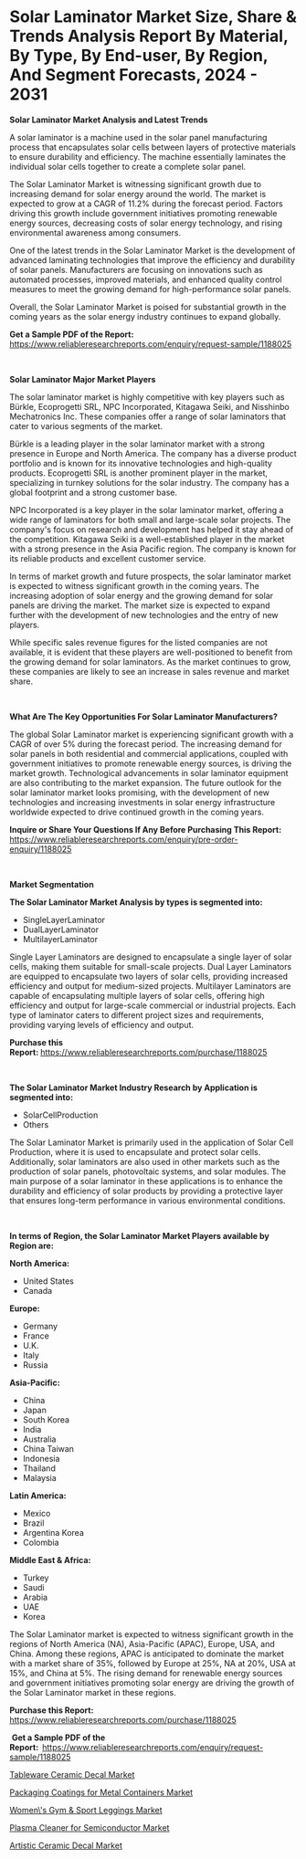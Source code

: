 <p><h1>Solar Laminator Market Size, Share & Trends Analysis Report By Material, By Type, By End-user, By Region, And Segment Forecasts, 2024 - 2031</h1></p><p><strong>Solar Laminator Market Analysis and Latest Trends</strong></p>
<p><p>A solar laminator is a machine used in the solar panel manufacturing process that encapsulates solar cells between layers of protective materials to ensure durability and efficiency. The machine essentially laminates the individual solar cells together to create a complete solar panel.</p><p>The Solar Laminator Market is witnessing significant growth due to increasing demand for solar energy around the world. The market is expected to grow at a CAGR of 11.2% during the forecast period. Factors driving this growth include government initiatives promoting renewable energy sources, decreasing costs of solar energy technology, and rising environmental awareness among consumers.</p><p>One of the latest trends in the Solar Laminator Market is the development of advanced laminating technologies that improve the efficiency and durability of solar panels. Manufacturers are focusing on innovations such as automated processes, improved materials, and enhanced quality control measures to meet the growing demand for high-performance solar panels.</p><p>Overall, the Solar Laminator Market is poised for substantial growth in the coming years as the solar energy industry continues to expand globally.</p></p>
<p><strong>Get a Sample PDF of the Report:&nbsp;</strong> <a href="https://www.reliableresearchreports.com/enquiry/request-sample/1188025">https://www.reliableresearchreports.com/enquiry/request-sample/1188025</a></p>
<p>&nbsp;</p>
<p><strong>Solar Laminator Major Market Players</strong></p>
<p><p>The solar laminator market is highly competitive with key players such as Bürkle, Ecoprogetti SRL, NPC Incorporated, Kitagawa Seiki, and Nisshinbo Mechatronics Inc. These companies offer a range of solar laminators that cater to various segments of the market.</p><p>Bürkle is a leading player in the solar laminator market with a strong presence in Europe and North America. The company has a diverse product portfolio and is known for its innovative technologies and high-quality products. Ecoprogetti SRL is another prominent player in the market, specializing in turnkey solutions for the solar industry. The company has a global footprint and a strong customer base.</p><p>NPC Incorporated is a key player in the solar laminator market, offering a wide range of laminators for both small and large-scale solar projects. The company's focus on research and development has helped it stay ahead of the competition. Kitagawa Seiki is a well-established player in the market with a strong presence in the Asia Pacific region. The company is known for its reliable products and excellent customer service.</p><p>In terms of market growth and future prospects, the solar laminator market is expected to witness significant growth in the coming years. The increasing adoption of solar energy and the growing demand for solar panels are driving the market. The market size is expected to expand further with the development of new technologies and the entry of new players.</p><p>While specific sales revenue figures for the listed companies are not available, it is evident that these players are well-positioned to benefit from the growing demand for solar laminators. As the market continues to grow, these companies are likely to see an increase in sales revenue and market share.</p></p>
<p>&nbsp;</p>
<p><strong>What Are The Key Opportunities For Solar Laminator Manufacturers?</strong></p>
<p><p>The global Solar Laminator market is experiencing significant growth with a CAGR of over 5% during the forecast period. The increasing demand for solar panels in both residential and commercial applications, coupled with government initiatives to promote renewable energy sources, is driving the market growth. Technological advancements in solar laminator equipment are also contributing to the market expansion. The future outlook for the solar laminator market looks promising, with the development of new technologies and increasing investments in solar energy infrastructure worldwide expected to drive continued growth in the coming years.</p></p>
<p><strong>Inquire or Share Your Questions If Any Before Purchasing This Report:</strong> <a href="https://www.reliableresearchreports.com/enquiry/pre-order-enquiry/1188025">https://www.reliableresearchreports.com/enquiry/pre-order-enquiry/1188025</a></p>
<p>&nbsp;</p>
<p><strong>Market Segmentation</strong></p>
<p><strong>The Solar Laminator Market Analysis by types is segmented into:</strong></p>
<p><ul><li>SingleLayerLaminator</li><li>DualLayerLaminator</li><li>MultilayerLaminator</li></ul></p>
<p><p>Single Layer Laminators are designed to encapsulate a single layer of solar cells, making them suitable for small-scale projects. Dual Layer Laminators are equipped to encapsulate two layers of solar cells, providing increased efficiency and output for medium-sized projects. Multilayer Laminators are capable of encapsulating multiple layers of solar cells, offering high efficiency and output for large-scale commercial or industrial projects. Each type of laminator caters to different project sizes and requirements, providing varying levels of efficiency and output.</p></p>
<p><strong>Purchase this Report:&nbsp;</strong><a href="https://www.reliableresearchreports.com/purchase/1188025">https://www.reliableresearchreports.com/purchase/1188025</a></p>
<p>&nbsp;</p>
<p><strong>The Solar Laminator Market Industry Research by Application is segmented into:</strong></p>
<p><ul><li>SolarCellProduction</li><li>Others</li></ul></p>
<p><p>The Solar Laminator Market is primarily used in the application of Solar Cell Production, where it is used to encapsulate and protect solar cells. Additionally, solar laminators are also used in other markets such as the production of solar panels, photovoltaic systems, and solar modules. The main purpose of a solar laminator in these applications is to enhance the durability and efficiency of solar products by providing a protective layer that ensures long-term performance in various environmental conditions.</p></p>
<p>&nbsp;</p>
<p><strong>In terms of Region, the Solar Laminator Market Players available by Region are:</strong></p>
<p>
    <p> <strong> North America: </strong>
        <ul>
            <li>United States</li>
            <li>Canada</li>
        </ul>
        </p> 
    <p> <strong> Europe: </strong>
        <ul>
            <li>Germany</li>
            <li>France</li>
            <li>U.K.</li>
            <li>Italy</li>
            <li>Russia</li>
        </ul>
        </p> 
    <p> <strong> Asia-Pacific: </strong>
        <ul>
            <li>China</li>
            <li>Japan</li>
            <li>South Korea</li>
            <li>India</li>
            <li>Australia</li>
            <li>China Taiwan</li>
            <li>Indonesia</li>
            <li>Thailand</li>
            <li>Malaysia</li>
        </ul>
        </p> 
    <p> <strong> Latin America: </strong>
        <ul>
            <li>Mexico</li>
            <li>Brazil</li>
            <li>Argentina Korea</li>
            <li>Colombia</li>
        </ul>
        </p> 
    <p> <strong> Middle East & Africa: </strong>
        <ul>
            <li>Turkey</li>
            <li>Saudi</li>
            <li>Arabia</li>
            <li>UAE</li>
            <li>Korea</li>
        </ul>
    </p>
    </p>
<p><p>The Solar Laminator market is expected to witness significant growth in the regions of North America (NA), Asia-Pacific (APAC), Europe, USA, and China. Among these regions, APAC is anticipated to dominate the market with a market share of 35%, followed by Europe at 25%, NA at 20%, USA at 15%, and China at 5%. The rising demand for renewable energy sources and government initiatives promoting solar energy are driving the growth of the Solar Laminator market in these regions.</p></p>
<p><strong>Purchase this Report: </strong><a href="https://www.reliableresearchreports.com/purchase/1188025">https://www.reliableresearchreports.com/purchase/1188025</a></p>
<p>&nbsp;<strong>Get a Sample PDF of the Report:&nbsp;&nbsp;</strong><a href="https://www.reliableresearchreports.com/enquiry/request-sample/1188025">https://www.reliableresearchreports.com/enquiry/request-sample/1188025</a></p>
<p><strong></strong></p>
<p><p><a href="https://view.publitas.com/reportprime-1/tableware-ceramic-decal-market-research-report-the-key-to-successful-business-strategy-forecasted-for-period-from-2024-2031/">Tableware Ceramic Decal Market</a></p><p><a href="https://crocus-run-b5a.notion.site/Packaging-Coatings-for-Metal-Containers-Market-Research-Report-Provides-thorough-Industry-Overview--011a74b68ea14810a6108d00319ae6dd">Packaging Coatings for Metal Containers Market</a></p><p><a href="https://metal-farmhouse-e95.notion.site/Women-s-Gym-Sport-Leggings-Market-Size-Market-Share-and-Global-Market-Analysis-Report-2024-20-3e3ee2ba8d93461ca894a44471109a7f">Women\'s Gym & Sport Leggings Market</a></p><p><a href="https://github.com/joannagoyvaerts/Market-Research-Report-List-1/blob/main/plasma-cleaner-for-semiconductor-market.md">Plasma Cleaner for Semiconductor Market</a></p><p><a href="https://view.publitas.com/reportprime-1/artistic-ceramic-decal-market-research-report-unlocks-analysis-on-the-market-financial-status-market-size-and-market-revenue-upto-2031/">Artistic Ceramic Decal Market</a></p></p>